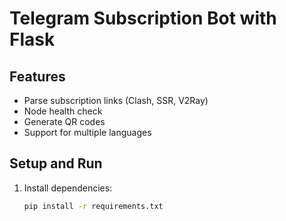 # Telegram Subscription Bot with Flask

## Features
- Parse subscription links (Clash, SSR, V2Ray)
- Node health check
- Generate QR codes
- Support for multiple languages

## Setup and Run
1. Install dependencies:
   ```bash
   pip install -r requirements.txt